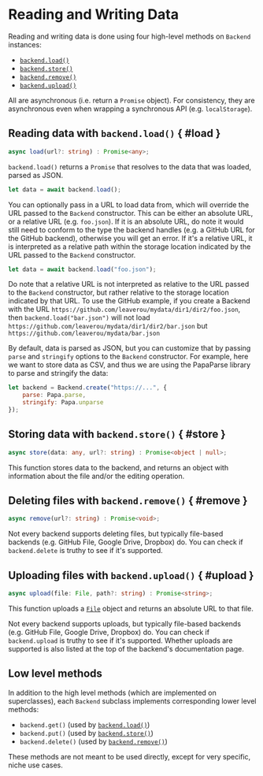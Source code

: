 # Reading and Writing Data

Reading and writing data is done using four high-level methods on `Backend` instances:

- [`backend.load()`](#load)
- [`backend.store()`](#store)
- [`backend.remove()`](#remove)
- [`backend.upload()`](#upload)

All are asynchronous (i.e. return a `Promise` object).
For consistency, they are asynchronous even when wrapping a synchronous API (e.g. `localStorage`).


## Reading data with `backend.load()` { #load }

```ts
async load(url?: string) : Promise<any>;
```

`backend.load()` returns a `Promise` that resolves to the data that was loaded, parsed as JSON.

```js
let data = await backend.load();
```

You can optionally pass in a URL to load data from, which will override the URL passed to the `Backend` constructor.
This can be either an absolute URL, or a relative URL (e.g. `foo.json`).
If it is an absolute URL, do note it would still need to conform to the type the backend handles (e.g. a GitHub URL for the GitHub backend),
otherwise you will get an error.
If it's a relative URL, it is interpreted as a relative path within the storage location indicated by the URL passed to the `Backend` constructor.

```js
let data = await backend.load("foo.json");
```

<div class=warning>

Do note that a relative URL is not interpreted as relative to the URL passed to the `Backend` constructor,
but rather relative to the storage location indicated by that URL.
To use the GitHub example, if you create a Backend with the URL `https://github.com/leaverou/mydata/dir1/dir2/foo.json`,
then `backend.load("bar.json")` will not load `https://github.com/leaverou/mydata/dir1/dir2/bar.json`
but `https://github.com/leaverou/mydata/bar.json`

</div>

By default, data is parsed as JSON, but you can customize that by passing `parse` and `stringify` options to the `Backend` constructor.
For example, here we want to store data as CSV,
and thus we are using the PapaParse library to parse and stringify the data:

```js
let backend = Backend.create("https://...", {
	parse: Papa.parse,
	stringify: Papa.unparse
});
```

## Storing data with `backend.store()` { #store }

```ts
async store(data: any, url?: string) : Promise<object | null>;
```

This function stores data to the backend, and returns an object with information about the file and/or the editing operation.

## Deleting files with `backend.remove()` { #remove }

```ts
async remove(url?: string) : Promise<void>;
```

Not every backend supports deleting files, but typically file-based backends (e.g. GitHub File, Google Drive, Dropbox) do.
You can check if `backend.delete` is truthy to see if it's supported.

## Uploading files with `backend.upload()` { #upload }

```ts
async upload(file: File, path?: string) : Promise<string>;
```

This function uploads a [`File`](https://developer.mozilla.org/en-US/docs/Web/API/File) object and returns an absolute URL to that file.

Not every backend supports uploads, but typically file-based backends (e.g. GitHub File, Google Drive, Dropbox) do.
You can check if `backend.upload` is truthy to see if it's supported.
Whether uploads are supported is also listed at the top of the backend's documentation page.


## Low level methods

In addition to the high level methods (which are implemented on superclasses),
each `Backend` subclass implements corresponding lower level methods:

- `backend.get()` (used by [`backend.load()`](#load))
- `backend.put()` (used by [`backend.store()`](#store))
- `backend.delete()` (used by [`backend.remove()`](#remove))

These methods are not meant to be used directly, except for very specific, niche use cases.